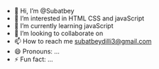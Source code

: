 - 👋 Hi, I’m @Subatbey
- 👀 I’m interested in HTML CSS and javaScript
- 🌱 I’m currently learning javaScript
- 💞️ I’m looking to collaborate on 
- 📫 How to reach me subatbeydilli3@gmail.com
- 😄 Pronouns: ...
- ⚡ Fun fact: ...

<!---
Subatbey/Subatbey is a ✨ special ✨ repository because its `README.md` (this file) appears on your GitHub profile.
You can click the Preview link to take a look at your changes.
--->
